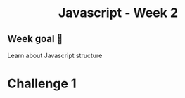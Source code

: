 <h1 align="center">Javascript - Week 2</h1>

## Week goal 🏁

<p>Learn about Javascript structure</p>

# Challenge 1

```
